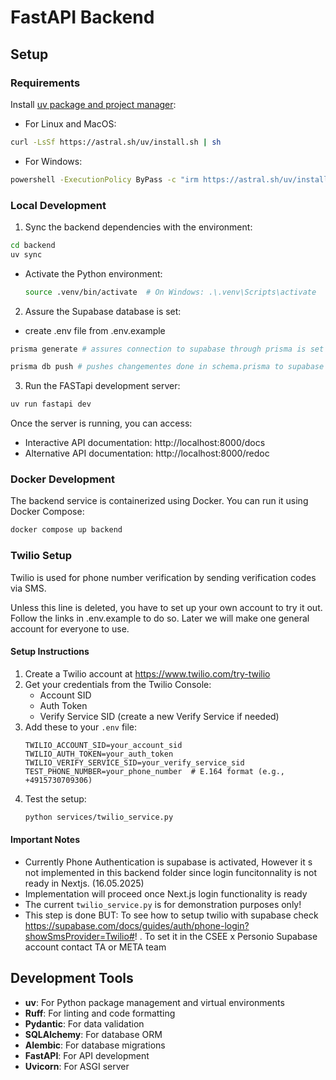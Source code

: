 # FastAPI Backend

## Setup

### Requirements

Install [uv package and project manager](https://docs.astral.sh/uv/):

- For Linux and MacOS:

```bash
curl -LsSf https://astral.sh/uv/install.sh | sh
```

- For Windows:

```bash
powershell -ExecutionPolicy ByPass -c "irm https://astral.sh/uv/install.ps1 | iex"
```

### Local Development

1. Sync the backend dependencies with the environment:

```bash
cd backend
uv sync
```

- Activate the Python environment:
  ```bash
  source .venv/bin/activate  # On Windows: .\.venv\Scripts\activate
  ```

2. Assure the Supabase database is set:

- create .env file from .env.example

```bash
prisma generate # assures connection to supabase through prisma is set
```

```bash
prisma db push # pushes changementes done in schema.prisma to supabase
```

3. Run the FASTapi development server:

```bash
uv run fastapi dev
```
Once the server is running, you can access:

- Interactive API documentation: http://localhost:8000/docs
- Alternative API documentation: http://localhost:8000/redoc


### Docker Development

The backend service is containerized using Docker. You can run it using Docker Compose:

```bash
docker compose up backend
```

### Twilio Setup

Twilio is used for phone number verification by sending verification codes via SMS.

Unless this line is deleted, you have to set up your own account to try it out. Follow the links in .env.example to do so. Later we will make one general account for everyone to use. 

#### Setup Instructions
1. Create a Twilio account at https://www.twilio.com/try-twilio
2. Get your credentials from the Twilio Console:
   - Account SID
   - Auth Token
   - Verify Service SID (create a new Verify Service if needed)
3. Add these to your `.env` file:
   ```env
   TWILIO_ACCOUNT_SID=your_account_sid
   TWILIO_AUTH_TOKEN=your_auth_token
   TWILIO_VERIFY_SERVICE_SID=your_verify_service_sid
   TEST_PHONE_NUMBER=your_phone_number  # E.164 format (e.g., +4915730709306)
   ```
4. Test the setup:
   ```bash
   python services/twilio_service.py
   ```

#### Important Notes
- Currently Phone Authentication is supabase is activated, However it s not implemented in this backend folder since login funcitonnality is not ready in Nextjs. (16.05.2025)
- Implementation will proceed once Next.js login functionality is ready
- The current `twilio_service.py` is for demonstration purposes only!
- This step is done BUT: To see how to setup twilio with supabase check https://supabase.com/docs/guides/auth/phone-login?showSmsProvider=Twilio#! . To set it in the CSEE x Personio Supabase account contact TA or META team 


## Development Tools

- **uv**: For Python package management and virtual environments
- **Ruff**: For linting and code formatting
- **Pydantic**: For data validation
- **SQLAlchemy**: For database ORM
- **Alembic**: For database migrations
- **FastAPI**: For API development
- **Uvicorn**: For ASGI server
